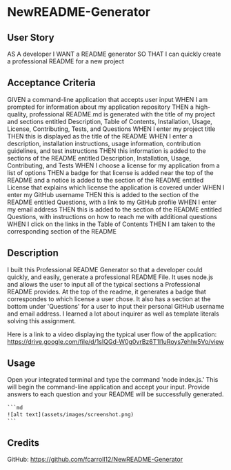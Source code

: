 # NewREADME-Generator



## User Story
AS A developer
I WANT a README generator
SO THAT I can quickly create a professional README for a new project

## Acceptance Criteria
GIVEN a command-line application that accepts user input
WHEN I am prompted for information about my application repository
THEN a high-quality, professional README.md is generated with the title of my project and sections entitled Description, Table of Contents, Installation, Usage, License, Contributing, Tests, and Questions
WHEN I enter my project title
THEN this is displayed as the title of the README
WHEN I enter a description, installation instructions, usage information, contribution guidelines, and test instructions
THEN this information is added to the sections of the README entitled Description, Installation, Usage, Contributing, and Tests
WHEN I choose a license for my application from a list of options
THEN a badge for that license is added near the top of the README and a notice is added to the section of the README entitled License that explains which license the application is covered under
WHEN I enter my GitHub username
THEN this is added to the section of the README entitled Questions, with a link to my GitHub profile
WHEN I enter my email address
THEN this is added to the section of the README entitled Questions, with instructions on how to reach me with additional questions
WHEN I click on the links in the Table of Contents
THEN I am taken to the corresponding section of the README

## Description
I built this Professional README Generator so that a developer could quickly, and easily, generate a professional README File. It uses node.js and allows the user to input all of the typical sections a Professional README provides. At the top of the readme, it generates a badge that correspondes to which license a user chose. It also has a section at the bottom under 'Questions' for a user to input their personal GitHub username and email address. I learned a lot about inquirer as well as template literals solving this assignment. 

Here is a link to a video displaying the typical user flow of the application: https://drive.google.com/file/d/1sIQGd-W0g0vrBz6T1l1uRoys7ehIw5Vo/view


## Usage

Open your integrated terminal and type the command 'node index.js.' This will begin the command-line application and accept your input. Provide answers to each question and your README will be successfully generated.  

    ```md
    ![alt text](assets/images/screenshot.png)
    ```

## Credits

GitHub: https://github.com/fcarroll12/NewREADME-Generator




